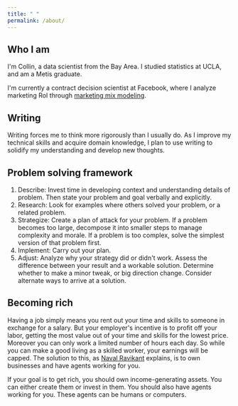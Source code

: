 ```yaml
---
title: " "
permalink: /about/
---
```


## Who I am

I'm Collin, a data scientist from the Bay Area. I studied statistics at UCLA, and am a Metis graduate. 

I'm currently a contract decision scientist at Facebook, where I analyze marketing RoI through [marketing mix modeling](https://en.wikipedia.org/wiki/Marketing_mix_modeling). 

## Writing

Writing forces me to think more rigorously than I usually do. As I improve my technical skills and acquire domain knowledge, I plan to use writing to solidify my understanding and develop new thoughts.

## Problem solving framework

1. Describe: Invest time in developing context and understanding details of problem. Then state your problem and goal verbally and explicitly.
2. Research: Look for examples where others solved your problem, or a related problem.
3. Strategize: Create a plan of attack for your problem. If a problem becomes too large, decompose it into smaller steps to manage complexity and morale. If a problem is too complex, solve the simplest version of that problem first.
4. Implement: Carry out your plan.
5. Adjust: Analyze why your strategy did or didn't work. Assess the difference between your result and a workable solution. Determine whether to make a minor tweak, or big direction change. Consider alternate ways to arrive at a solution.

## Becoming rich

Having a job simply means you rent out your time and skills to someone in exchange for a salary. But your employer's incentive is to profit off your labor, getting the most value out of your time and skills for the lowest price. Moreover you can only work a limited number of hours each day. So while you can make a good living as a skilled worker, your earnings will be capped. The solution to this, as [Naval Ravikant](https://twitter.com/naval/status/1002103360646823936) explains, is to own businesses and have agents working for you. 

If your goal is to get rich, you should own income-generating assets. You can either create them or invest in them. You should also have agents working for you. These agents can be humans or computers. 

